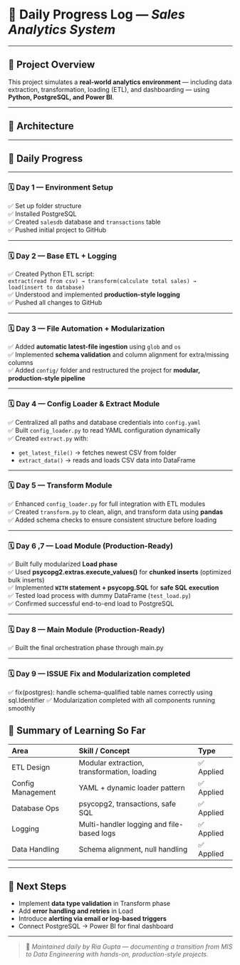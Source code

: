 # 📘 Daily Progress Log — *Sales Analytics System*

---

## 🚀 Project Overview
This project simulates a **real-world analytics environment** — including data extraction, transformation, loading (ETL), and dashboarding — using **Python, PostgreSQL, and Power BI**.

---

## 🧩 Architecture


---

## 📅 Daily Progress

---

### 🗓️ **Day 1 — Environment Setup**
✅ Set up folder structure  
✅ Installed PostgreSQL  
✅ Created `salesdb` database and `transactions` table  
✅ Pushed initial project to GitHub  

---

### 🗓️ **Day 2 — Base ETL + Logging**
✅ Created Python ETL script:  
`extract(read from csv) → transform(calculate total sales) → load(insert to database)`  
✅ Understood and implemented **production-style logging**  
✅ Pushed all changes to GitHub  

---

### 🗓️ **Day 3 — File Automation + Modularization**
✅ Added **automatic latest-file ingestion** using `glob` and `os`  
✅ Implemented **schema validation** and column alignment for extra/missing columns  
✅ Added `config/` folder and restructured the project for **modular, production-style pipeline**  

---

### 🗓️ **Day 4 — Config Loader & Extract Module**
✅ Centralized all paths and database credentials into `config.yaml`  
✅ Built `config_loader.py` to read YAML configuration dynamically  
✅ Created `extract.py` with:
- `get_latest_file()` → fetches newest CSV from folder  
- `extract_data()` → reads and loads CSV data into DataFrame  

---

### 🗓️ **Day 5 — Transform Module**
✅ Enhanced `config_loader.py` for full integration with ETL modules  
✅ Created `transform.py` to clean, align, and transform data using **pandas**  
✅ Added schema checks to ensure consistent structure before loading  

---

### 🗓️ **Day 6 ,7 — Load Module (Production-Ready)**
✅ Built fully modularized **Load phase**  
✅ Used **psycopg2.extras.execute_values()** for **chunked inserts** (optimized bulk inserts)  
✅ Implemented **`WITH` statement + psycopg.SQL** for **safe SQL execution**  
✅ Tested load process with dummy DataFrame (`test_load.py`)  
✅ Confirmed successful end-to-end load to PostgreSQL  

---

### 🗓️ **Day 8 — Main Module (Production-Ready)**
✅ Built the final orchestration phase through main.py 

---

### 🗓️ **Day 9 — ISSUE Fix and Modularization completed**
✅ fix(postgres): handle schema-qualified table names correctly using sql.Identifier
✅ Modularization completed with all components running smoothly

## 🧠 Summary of Learning So Far

| Area | Skill / Concept | Type |
|:--|:--|:--|
| ETL Design | Modular extraction, transformation, loading | ✅ Applied |
| Config Management | YAML + dynamic loader pattern | ✅ Applied |
| Database Ops | psycopg2, transactions, safe SQL | ✅ Applied |
| Logging | Multi-handler logging and file-based logs | ✅ Applied |
| Data Handling | Schema alignment, null handling | ✅ Applied |

---

## 🏁 Next Steps

- Implement **data type validation** in Transform phase  
- Add **error handling and retries** in Load  
- Introduce **alerting via email or log-based triggers**  
- Connect PostgreSQL → Power BI for final dashboard  

---

> 🧡 *Maintained daily by Ria Gupta — documenting a transition from MIS to Data Engineering with hands-on, production-style projects.*
